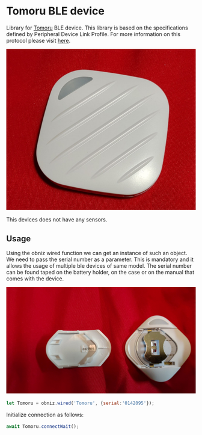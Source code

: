 # Tomoru BLE device

Library for [Tomoru](http://www.products.braveridge.com/tomoru/) BLE device. This library is based on the specifications defined by Peripheral Device Link Profile. For more information on this protocol please visit [here](https://linkingiot.com/developer/LinkingProfile/device_profile.html).

![](./Tomoru.jpg)

This devices does not have any sensors.

## Usage

Using the obniz wired function we can get an instance of such an object. We need to pass the serial number as a parameter. This is mandatory and it allows the usage of multiple ble devices of same model. The serial number can be found taped on the battery holder, on the case or on the manual that comes with the device.

![](./Tomoru_serial.jpg)

```javascript
let Tomoru = obniz.wired('Tomoru', {serial:'0142095'});
```

Initialize connection as follows:

```javascript
await Tomoru.connectWait();
```
